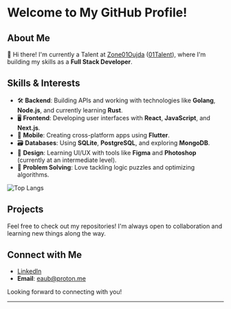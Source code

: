 # Welcome to My GitHub Profile! 

## About Me

👋 Hi there! I'm currently a Talent at [Zone01Oujda](https://zone01oujda.ma/)  ([01Talent](https://01talent.com/)),  where I'm building my skills as a **Full Stack Developer**.

## Skills & Interests

- 🛠️ **Backend**: Building APIs and working with technologies like **Golang**, **Node.js**, and currently learning **Rust**.
- 🖥️ **Frontend**: Developing user interfaces with **React**, **JavaScript**, and **Next.js**.
- 📱 **Mobile**: Creating cross-platform apps using **Flutter**.
- 🗃️ **Databases**: Using **SQLite**, **PostgreSQL**, and exploring **MongoDB**.
- 🎨 **Design**: Learning UI/UX with tools like **Figma** and **Photoshop** (currently at an intermediate level).
- 🧩 **Problem Solving**: Love tackling logic puzzles and optimizing algorithms.

![Top Langs](https://github-readme-stats.vercel.app/api/top-langs/?username=e-aub&langs_count=10&layout=donut)

## Projects

Feel free to check out my repositories! I'm always open to collaboration and learning new things along the way.

## Connect with Me

- [LinkedIn](https://www.linkedin.com/in/eaub/) 
- **Email**: [eaub@proton.me](mailto:eaub@proton.me)

Looking forward to connecting with you!

---
